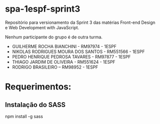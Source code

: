 # spa-1espf-sprint3
Repositório para versionamento da Sprint 3 das matérias Front-end Design e Web Development with JavaScript. 


Nenhum participante do grupo é de outra turma.
<ul>
  <li>GUILHERME ROCHA BIANCHINI - RM97974 - 1ESPF</li>
  <li>NIKOLAS RODRIGUES MOURA DOS SANTOS - RM551566 - 1ESPF</li>
  <li>PEDRO HENRIQUE PEDROSA TAVARES - RM97877 - 1ESPF</li>
  <li>THIAGO JARDIM DE OLIVEIRA - RM551624 - 1ESPF</li>
  <li>RODRIGO BRASILEIRO – RM98952 - 1ESPF</li>
</ul>

<h1>Requerimentos:</h1>
<h2>Instalação do SASS</h2>
<p>npm install -g sass</p>
